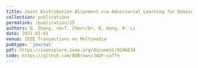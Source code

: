 ```yaml
---
title: Joint Distribution Alignment via Adversarial Learning for Domain Adaptive Object Detection
collection: publications
permalink: /publication/25
authors: B. Zhang, <b>T. Chen</b>, B. Wang, R. Li
date: 2021-01-01
venue: IEEE Transactions on Multimedia
pubtype: 'journal'
pdf: https://ieeexplore.ieee.org/document/9546634
code: https://github.com/BOBrown/JADF-caffe
---
```


<!-- paperurl: 'http://academicpages.github.io/files/paper1.pdf'
citation: 'Your Name, You. (2009). &quot;Paper Title Number 1.&quot; <i>Journal 1</i>. 1(1).' -->
<!-- [Download paper here](http://academicpages.github.io/files/paper1.pdf) -->
